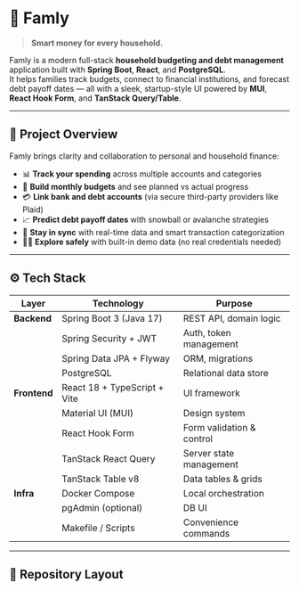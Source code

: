 # 🩵 Famly

> **Smart money for every household.**

Famly is a modern full-stack **household budgeting and debt management** application built with **Spring Boot**, **React**, and **PostgreSQL**.  
It helps families track budgets, connect to financial institutions, and forecast debt payoff dates — all with a sleek, startup-style UI powered by **MUI**, **React Hook Form**, and **TanStack Query/Table**.

---

## 🧭 Project Overview

Famly brings clarity and collaboration to personal and household finance:

- 📊 **Track your spending** across multiple accounts and categories
- 🧾 **Build monthly budgets** and see planned vs actual progress
- 💳 **Link bank and debt accounts** (via secure third-party providers like Plaid)
- 📈 **Predict debt payoff dates** with snowball or avalanche strategies
- 🔁 **Stay in sync** with real-time data and smart transaction categorization
- 🧑‍💻 **Explore safely** with built-in demo data (no real credentials needed)

---

## ⚙️ Tech Stack

| Layer | Technology | Purpose |
|-------|-------------|----------|
| **Backend** | Spring Boot 3 (Java 17) | REST API, domain logic |
| | Spring Security + JWT | Auth, token management |
| | Spring Data JPA + Flyway | ORM, migrations |
| | PostgreSQL | Relational data store |
| **Frontend** | React 18 + TypeScript + Vite | UI framework |
| | Material UI (MUI) | Design system |
| | React Hook Form | Form validation & control |
| | TanStack React Query | Server state management |
| | TanStack Table v8 | Data tables & grids |
| **Infra** | Docker Compose | Local orchestration |
| | pgAdmin (optional) | DB UI |
| | Makefile / Scripts | Convenience commands |

---

## 🧩 Repository Layout

